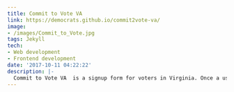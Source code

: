 ```yaml
---
title: Commit to Vote VA
link: https://democrats.github.io/commit2vote-va/
image:
- /images/Commit_to_Vote.jpg
tags: Jekyll
tech:
- Web development
- Frontend development
date: '2017-10-11 04:22:22'
description: |-
  Commit to Vote VA  is a signup form for voters in Virginia. Once a user signs up, they are directed to their polling location via [I Will Vote](https://iwillvote.com).
---
```



